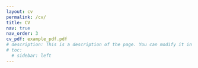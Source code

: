 ```yaml
---
layout: cv
permalink: /cv/
title: CV
nav: true
nav_order: 3
cv_pdf: example_pdf.pdf
# description: This is a description of the page. You can modify it in '_pages/cv.md'. You can also change or remove the top pdf download button.
# toc:
  # sidebar: left
---
```

